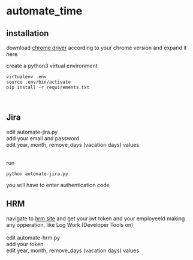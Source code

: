 # automate_time

## installation
download [chrome driver](https://chromedriver.chromium.org/downloads) according to your chrome version and expand it here <br>

create a python3 virtual environment <br>
``` 
virtualenv .env
source .env/bin/activate
pip install -r requirements.txt
```
<br>


## Jira

edit automate-jira.py <br>
add your email and password <br>
edit year, month, remove_days (vacation days) values <br><br>

run
``` 
python automate-jira.py
```
you will have to enter authentication code<br>

## HRM

navigate to [hrm site](https://cdchrm.computas.com/) and get your jwt token and your employeeId making any opperation, like Log Work (Developer Tools on) <br><br>
edit automate-hrm.py <br>
add your token <br>
edit year, month, remove_days (vacation days) values <br><br>